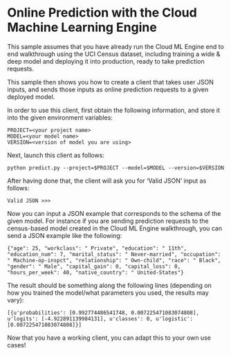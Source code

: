# Online Prediction with the Cloud Machine Learning Engine

This sample assumes that you have already run the Cloud ML Engine end to end walkthrough using the UCI Census dataset, including training a wide & deep model and deploying it into production, ready to take prediction requests.

This sample then shows you how to create a client that takes user JSON inputs, and sends those inputs as online prediction requests to a given deployed model.

In order to use this client, first obtain the following information, and store it into the given environment variables:

```
PROJECT=<your project name>
MODEL=<your model name>
VERSION=<version of model you are using>
```

Next, launch this client as follows:

```
python predict.py --project=$PROJECT --model=$MODEL --version=$VERSION
```

After having done that, the client will ask you for ‘Valid JSON’ input as follows:

```
Valid JSON >>>
```

Now you can input a JSON example that corresponds to the schema of the given model. For instance if you are sending prediction requests to the census-based model created in the Cloud ML Engine walkthrough, you can send a JSON example like the following:

```
{"age": 25, "workclass": " Private", "education": " 11th", "education_num": 7, "marital_status": " Never-married", "occupation": " Machine-op-inspct", "relationship": " Own-child", "race": " Black", "gender": " Male", "capital_gain": 0, "capital_loss": 0, "hours_per_week": 40, "native_country": " United-States"}
```
The result should be something along the following lines (depending on how you trained the model/what parameters you used, the results may vary):

```
[{u'probabilities': [0.992774486541748, 0.007225471083074808], u'logits': [-4.922891139984131], u'classes': 0, u'logistic': [0.007225471083074808]}]
```

Now that you have a working client, you can adapt this to your own use cases!

